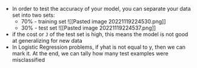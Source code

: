 -  In order to test the accuracy of your model, you can separate your data set into two sets:
	- 70% - training set ![[Pasted image 20221119224530.png]]
	- 30% - test set ![[Pasted image 20221119224537.png]]
- if the cost or `J` of the test set is high, this means the model is not good at generalizing for new data
- In Logistic Regression problems, if yhat is not equal to y, then we can mark it. At the end, we can tally how many test examples were misclassified